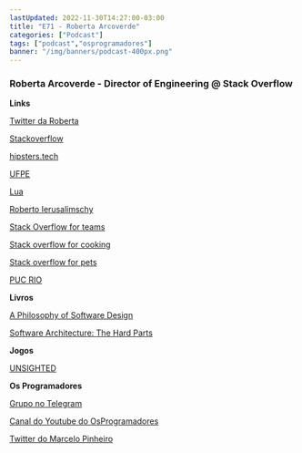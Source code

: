 ```yaml
---
lastUpdated: 2022-11-30T14:27:00-03:00
title: "E71 - Roberta Arcoverde"
categories: ["Podcast"]
tags: ["podcast","osprogramadores"]
banner: "/img/banners/podcast-400px.png"
---
```


### Roberta Arcoverde - Director of Engineering @ Stack Overflow

<SpotifyEmbed episode="6t0LbIFPYXVs7tHly5JEMz"></SpotifyEmbed>

**Links**

[Twitter da Roberta](https://twitter.com/rla4)

[Stackoverflow](https://stackoverflow.com/)

[hipsters.tech](https://www.hipsters.tech/)

[UFPE](https://www.ufpe.br/)

[Lua](https://www.lua.org/)

[Roberto Ierusalimschy](https://open.spotify.com/episode/5Z6JNNDnQwDGBCDu1SwnVL?si=ZShyQqZoS_S9I5IRzatStQ)

[Stack Overflow for teams](https://stackoverflow.co/teams/)

[Stack overflow for cooking](https://cooking.stackexchange.com/)

[Stack  overflow for pets](https://pets.stackexchange.com/)

[PUC RIO](https://www.puc-rio.br/index.html)

**Livros**

[A Philosophy of Software Design](https://www.amazon.ca/Philosophy-Software-Design-John-Ousterhout/dp/1732102201)

[Software Architecture: The Hard Parts](https://www.oreilly.com/library/view/software-architecture-the/9781492086888/)

**Jogos**

[UNSIGHTED](https://en.wikipedia.org/wiki/Unsighted)

**Os Programadores**

[Grupo no Telegram](https://t.me/osprogramadores)

[Canal do Youtube do OsProgramadores](https://www.youtube.com/channel/UCt_YNYGl6K5yNXlXEQDdwWg?view_as=subscriber)

[Twitter do Marcelo Pinheiro](https://twitter.com/mpinheir)


